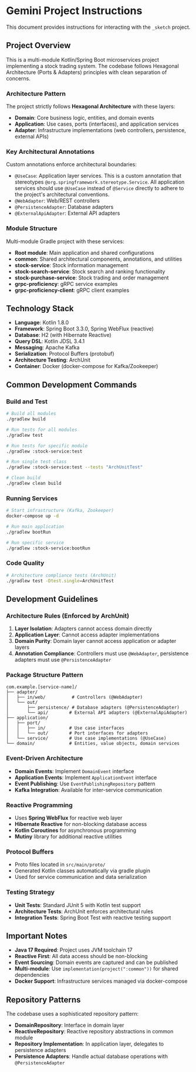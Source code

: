 # Gemini Project Instructions

This document provides instructions for interacting with the `_sketch` project.

## Project Overview

This is a multi-module Kotlin/Spring Boot microservices project implementing a stock trading system. The codebase follows Hexagonal Architecture (Ports & Adapters) principles with clean separation of concerns.

### Architecture Pattern

The project strictly follows **Hexagonal Architecture** with these layers:
- **Domain**: Core business logic, entities, and domain events
- **Application**: Use cases, ports (interfaces), and application services
- **Adapter**: Infrastructure implementations (web controllers, persistence, external APIs)

### Key Architectural Annotations

Custom annotations enforce architectural boundaries:
- `@UseCase`: Application layer services. This is a custom annotation that stereotypes `@org.springframework.stereotype.Service`. All application services should use `@UseCase` instead of `@Service` directly to adhere to the project's architectural conventions.
- `@WebAdapter`: Web/REST controllers
- `@PersistenceAdapter`: Database adapters
- `@ExternalApiAdapter`: External API adapters

### Module Structure

Multi-module Gradle project with these services:
- **Root module**: Main application and shared configurations
- **common**: Shared architectural components, annotations, and utilities
- **stock-service**: Stock information management
- **stock-search-service**: Stock search and ranking functionality
- **stock-purchase-service**: Stock trading and order management
- **grpc-proficiency**: gRPC service examples
- **grpc-proficiency-client**: gRPC client examples

## Technology Stack

- **Language**: Kotlin 1.8.0
- **Framework**: Spring Boot 3.3.0, Spring WebFlux (reactive)
- **Database**: H2 (with Hibernate Reactive)
- **Query DSL**: Kotlin JDSL 3.4.1
- **Messaging**: Apache Kafka
- **Serialization**: Protocol Buffers (protobuf)
- **Architecture Testing**: ArchUnit
- **Container**: Docker (docker-compose for Kafka/Zookeeper)

## Common Development Commands

### Build and Test
```bash
# Build all modules
./gradlew build

# Run tests for all modules
./gradlew test

# Run tests for specific module
./gradlew :stock-service:test

# Run single test class
./gradlew :stock-service:test --tests "ArchUnitTest"

# Clean build
./gradlew clean build
```

### Running Services
```bash
# Start infrastructure (Kafka, Zookeeper)
docker-compose up -d

# Run main application
./gradlew bootRun

# Run specific service
./gradlew :stock-service:bootRun
```

### Code Quality
```bash
# Architecture compliance tests (ArchUnit)
./gradlew test -Dtest.single=ArchUnitTest
```

## Development Guidelines

### Architecture Rules (Enforced by ArchUnit)

1. **Layer Isolation**: Adapters cannot access domain directly
2. **Application Layer**: Cannot access adapter implementations
3. **Domain Purity**: Domain layer cannot access application or adapter layers
4. **Annotation Compliance**: Controllers must use `@WebAdapter`, persistence adapters must use `@PersistenceAdapter`

### Package Structure Pattern
```
com.example.[service-name]/
├── adapter/
│   ├── in/web/          # Controllers (@WebAdapter)
│   └── out/
│       ├── persistence/ # Database adapters (@PersistenceAdapter)
│       └── api/        # External API adapters (@ExternalApiAdapter)
├── application/
│   ├── port/
│   │   ├── in/         # Use case interfaces
│   │   └── out/        # Port interfaces for adapters
│   └── service/        # Use case implementations (@UseCase)
└── domain/             # Entities, value objects, domain services
```

### Event-Driven Architecture

- **Domain Events**: Implement `DomainEvent` interface
- **Application Events**: Implement `ApplicationEvent` interface
- **Event Publishing**: Use `EventPublishingRepository` pattern
- **Kafka Integration**: Available for inter-service communication

### Reactive Programming

- Uses **Spring WebFlux** for reactive web layer
- **Hibernate Reactive** for non-blocking database access
- **Kotlin Coroutines** for asynchronous programming
- **Mutiny** library for additional reactive utilities

### Protocol Buffers

- Proto files located in `src/main/proto/`
- Generated Kotlin classes automatically via gradle plugin
- Used for service communication and data serialization

### Testing Strategy

- **Unit Tests**: Standard JUnit 5 with Kotlin test support
- **Architecture Tests**: ArchUnit enforces architectural rules
- **Integration Tests**: Spring Boot Test with reactive testing support

## Important Notes

- **Java 17 Required**: Project uses JVM toolchain 17
- **Reactive First**: All data access should be non-blocking
- **Event Sourcing**: Domain events are captured and can be published
- **Multi-module**: Use `implementation(project(":common"))` for shared dependencies
- **Docker Support**: Infrastructure services managed via docker-compose

## Repository Patterns

The codebase uses a sophisticated repository pattern:
- **DomainRepository**: Interface in domain layer
- **ReactiveRepository**: Reactive repository abstractions in common module
- **Repository Implementation**: In application layer, delegates to persistence adapters
- **Persistence Adapters**: Handle actual database operations with `@PersistenceAdapter`